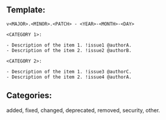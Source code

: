
## Template:
```
v<MAJOR>.<MINOR>.<PATCH> - <YEAR>-<MONTH>-<DAY>

<CATEGORY 1>:

- Description of the item 1. !issue1 @authorA.
- Description of the item 2. !issue2 @authorB.

<CATEGORY 2>:

- Description of the item 1. !issue3 @authorC.
- Description of the item 2. !issue4 @authorA.

```


## Categories:

added, fixed, changed, deprecated, removed, security, other.